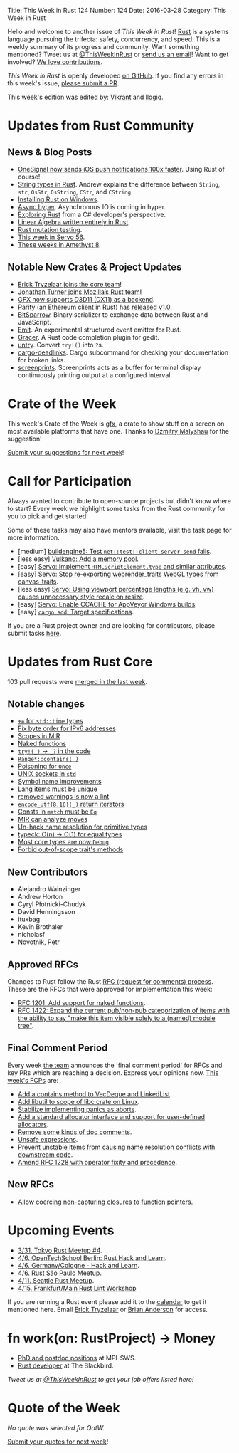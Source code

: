 Title: This Week in Rust 124
Number: 124
Date: 2016-03-28
Category: This Week in Rust

Hello and welcome to another issue of *This Week in Rust*!
[Rust](http://rust-lang.org) is a systems language pursuing the trifecta:
safety, concurrency, and speed. This is a weekly summary of its progress and
community. Want something mentioned? Tweet us at [@ThisWeekInRust](https://twitter.com/ThisWeekInRust) or [send us an
email](mailto:corey@octayn.net?subject=This%20Week%20in%20Rust%20Suggestion)!
Want to get involved? [We love
contributions](https://github.com/rust-lang/rust/blob/master/CONTRIBUTING.md).

*This Week in Rust* is openly developed [on GitHub](https://github.com/cmr/this-week-in-rust).
If you find any errors in this week's issue, [please submit a PR](https://github.com/cmr/this-week-in-rust/pulls).

This week's edition was edited by: [Vikrant](https://github.com/nasa42) and [llogiq](https://github.com/llogiq).

# Updates from Rust Community

## News & Blog Posts

* [OneSignal now sends iOS push notifications 100x faster](https://onesignal.com/blog/announcing-our-new-delivery-backend/). Using Rust of course!
* [String types in Rust](https://andrewbrinker.github.io/blog/2016/03/27/string-types-in-rust/). Andrew explains the difference between `String`, `str`, `OsStr`, `OsString`, `CStr`, and `CString`.
* [Installing Rust on Windows](https://facility9.com/2016/03/installing-rust-on-windows/).
* [Async hyper](http://seanmonstar.com/post/141495445652/async-hyper). Asynchronous IO is coming in hyper.
* [Exploring Rust](http://nblumhardt.com/2016/03/exploring-rust/) from a C# developer's perspective.
* [Linear Algebra written entirely in Rust](https://athemathmo.github.io/2016/03/23/linear-algebra-in-rust.html).
* [Rust mutation testing](https://llogiq.github.io/2016/03/24/mutest.html).
* [This week in Servo 56](http://blog.servo.org/2016/03/21/twis-56/).
* [These weeks in Amethyst 8](https://www.amethyst.rs/_posts/twia-8.html).

## Notable New Crates & Project Updates

* [Erick Tryzelaar joins the core team](https://internals.rust-lang.org/t/announcement-erick-tryzelaar-joins-the-core-team/3273)!
* [Jonathan Turner joins Mozilla’s Rust team](https://internals.rust-lang.org/t/announcement-jonathan-turner-joins-mozillas-rust-team/3278)!
* [GFX now supports D3D11 (DX11) as a backend](https://github.com/gfx-rs/gfx/pull/861).
* Parity (an Ethereum client in Rust) has [released v1.0](https://blog.ethcore.io/1-0-is-here/).
* [BitSparrow](http://bitsparrow.io/). Binary serializer to exchange data between Rust and JavaScript.
* [Emit](https://github.com/nblumhardt/emit). An experimental structured event emitter for Rust.
* [Gracer](https://github.com/isamert/gracer). A Rust code completion plugin for gedit.
* [untry](https://github.com/japaric/untry). Convert `try!()` into `?`s.
* [cargo-deadlinks](https://github.com/deadlinks/cargo-deadlinks). Cargo subcommand for checking your documentation for broken links.
* [screenprints](https://github.com/softprops/screenprints). Screenprints acts as a buffer for terminal display continuously printing output at a configured interval.

# Crate of the Week

This week's Crate of the Week is [gfx](https://crates.io/crates/gfx), a crate to show stuff on a screen on most available platforms that have one. Thanks to [Dzmitry Malyshau](https://users.rust-lang.org/users/kvark) for the suggestion!

[Submit your suggestions for next week][submit_crate]!

[submit_crate]: https://users.rust-lang.org/t/crate-of-the-week/2704

# Call for Participation

Always wanted to contribute to open-source projects but didn't know where to start?
Every week we highlight some tasks from the Rust community for you to pick and get started!

Some of these tasks may also have mentors available, visit the task page for more information.

* [medium] [buildengine5: Test `net::test::client_server_send` fails](https://github.com/Ameliorate/buildengine5/issues/10).
* [less easy] [Vulkano: Add a memory pool](https://github.com/tomaka/vulkano/issues/14).
* [easy] [Servo: Implement `HTMLScriptElement.type` and similar attributes](https://github.com/servo/servo/issues/10227).
* [easy] [Servo: Stop re-exporting webrender_traits WebGL types from canvas_traits](https://github.com/servo/servo/issues/10211).
* [less easy] [Servo: Using viewport percentage lengths (e.g. vh, vw) causes unnecessary style recalc on resize](https://github.com/servo/servo/issues/10104).
* [easy] [Servo: Enable CCACHE for AppVeyor Windows builds](https://github.com/servo/servo/issues/9874).
* [easy] [`cargo add`: Target specifications](https://github.com/killercup/cargo-edit/issues/13).

If you are a Rust project owner and are looking for contributors, please submit tasks [here][guidelines].

[guidelines]: https://users.rust-lang.org/t/twir-call-for-participation/4821

# Updates from Rust Core

103 pull requests were [merged in the last week][merged].

[merged]: https://github.com/issues?q=is%3Apr+org%3Arust-lang+is%3Amerged+merged%3A2016-03-21..2016-03-28

## Notable changes

* [`+=` for `std::time` types](https://github.com/rust-lang/rust/pull/32448/files)
* [Fix byte order for IPv6 addresses](https://github.com/rust-lang/rust/pull/32429)
* [Scopes in MIR](https://github.com/rust-lang/rust/pull/32428)
* [Naked functions](https://github.com/rust-lang/rust/pull/32410)
* [`try!(_)` → `_?` in the code](https://github.com/rust-lang/rust/pull/32390)
* [`Range*::contains(_)`](https://github.com/rust-lang/rust/pull/32396)
* [Poisoning for `Once`](https://github.com/rust-lang/rust/pull/32325)
* [UNIX sockets in `std`](https://github.com/rust-lang/rust/pull/32302)
* [Symbol name improvements](https://github.com/rust-lang/rust/pull/32293)
* [Lang items must be unique](https://github.com/rust-lang/rust/pull/32264)
* [removed warnings is now a lint](https://github.com/rust-lang/rust/pull/32219)
* [`encode_utf{8,16}(_)` return iterators](https://github.com/rust-lang/rust/pull/32204)
* [Consts in `match` must be `Eq`](https://github.com/rust-lang/rust/pull/32199)
* [MIR can analyze moves](https://github.com/rust-lang/rust/pull/32156)
* [Un-hack name resolution for primitive types](https://github.com/rust-lang/rust/pull/32131)
* [typeck: O(n) → O(1) for equal types](https://github.com/rust-lang/rust/pull/32062)
* [Most core types are now `Debug`](https://github.com/rust-lang/rust/pull/32054)
* [Forbid out-of-scope trait's methods](https://github.com/rust-lang/rust/pull/31908)

## New Contributors

* Alejandro Wainzinger
* Andrew Horton
* Cyryl Płotnicki-Chudyk
* David Henningsson
* ituxbag
* Kevin Brothaler
* nicholasf
* Novotnik, Petr

## Approved RFCs

Changes to Rust follow the Rust [RFC (request for comments)
process](https://github.com/rust-lang/rfcs#rust-rfcs). These
are the RFCs that were approved for implementation this week:

* [RFC 1201: Add support for naked functions](https://github.com/rust-lang/rfcs/pull/1201).
* [RFC 1422: Expand the current pub/non-pub categorization of items with the ability to say "make this item visible solely to a (named) module tree"](https://github.com/rust-lang/rfcs/pull/1422).

## Final Comment Period

Every week [the team](https://rust-lang.org/team.html) announces the
'final comment period' for RFCs and key PRs which are reaching a
decision. Express your opinions now. [This week's FCPs][fcp] are:

[fcp]: https://github.com/rust-lang/rfcs/labels/final-comment-period

* [Add a contains method to VecDeque and LinkedList](https://github.com/rust-lang/rfcs/pull/1552).
* [Add libutil to scope of libc crate on Linux](https://github.com/rust-lang/rfcs/pull/1529).
* [Stabilize implementing panics as aborts](https://github.com/rust-lang/rfcs/pull/1513).
* [Add a standard allocator interface and support for user-defined allocators](https://github.com/rust-lang/rfcs/pull/1398).
* [Remove some kinds of doc comments](https://github.com/rust-lang/rfcs/pull/1373).
* [Unsafe expressions](https://github.com/rust-lang/rfcs/pull/1346).
* [Prevent unstable items from causing name resolution conflicts with downstream code](https://github.com/rust-lang/rfcs/pull/1321).
* [Amend RFC 1228 with operator fixity and precedence](https://github.com/rust-lang/rfcs/pull/1319).

## New RFCs

* [Allow coercing non-capturing closures to function pointers](https://github.com/rust-lang/rfcs/pull/1558).

# Upcoming Events

* [3/31. Tokyo Rust Meetup #4](http://www.meetup.com/Tokyo-Rust-Meetup/events/229260081/).
* [4/6. OpenTechSchool Berlin: Rust Hack and Learn](http://www.meetup.com/opentechschool-berlin/).
* [4/6. Germany/Cologne - Hack and Learn](http://www.meetup.com/de-DE/Rust-Cologne-Bonn/events/229919455/).
* [4/6. Rust São Paulo Meetup](http://www.meetup.com/Rust-Sao-Paulo-Meetup/events/229377422/).
* [4/11. Seattle Rust Meetup](https://www.eventbrite.com/e/mozilla-rust-seattle-meetup-tickets-12222326307?aff=erelexporg).
* [4/15. Frankfurt/Main Rust Lint Workshop](http://www.meetup.com/de-DE/Rust-Rhein-Main/events/229564640/?eventId=229564640)

If you are running a Rust event please add it to the [calendar] to get
it mentioned here. Email [Erick Tryzelaar][erickt] or [Brian
Anderson][brson] for access.

[calendar]: https://www.google.com/calendar/embed?src=apd9vmbc22egenmtu5l6c5jbfc%40group.calendar.google.com
[erickt]: mailto:erick.tryzelaar@gmail.com
[brson]: mailto:banderson@mozilla.com

# fn work(on: RustProject) -> Money

* [PhD and postdoc positions](http://plv.mpi-sws.org/rustbelt/) at MPI-SWS.
* [Rust developer](http://rust.jobboard.io/jobs/125594-rust-developer-at-the-blackbird) at The Blackbird.

*Tweet us at [@ThisWeekInRust](https://twitter.com/ThisWeekInRust) to get your job offers listed here!*

# Quote of the Week

*No quote was selected for QotW.*

[Submit your quotes for next week][submit]!

[submit]: http://users.rust-lang.org/t/twir-quote-of-the-week/328
